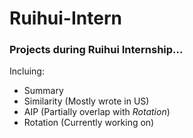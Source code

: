 # Ruihui-Intern
### Projects during Ruihui Internship...

Incluing:
- Summary
- Similarity (Mostly wrote in US)
- AIP (Partially overlap with _Rotation_)
- Rotation (Currently working on)
